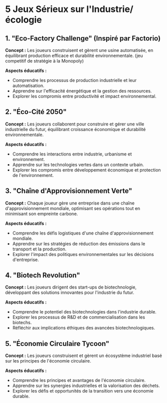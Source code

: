 # 5 Jeux Sérieux sur l'Industrie/écologie

## 1. "Eco-Factory Challenge" (Inspiré par Factorio)

**Concept :** Les joueurs construisent et gèrent une usine automatisée, en équilibrant production efficace et durabilité environnementale. (jeu competitif de stratégie à la Monopoly)

**Aspects éducatifs :**
- Comprendre les processus de production industrielle et leur automatisation.
- Apprendre sur l'efficacité énergétique et la gestion des ressources.
- Explorer les compromis entre productivité et impact environnemental.

## 2. "Éco-Cité 2050"

**Concept :** Les joueurs collaborent pour construire et gérer une ville industrielle du futur, équilibrant croissance économique et durabilité environnementale.


**Aspects éducatifs :**
- Comprendre les interactions entre industrie, urbanisme et environnement.
- Apprendre sur les technologies vertes dans un contexte urbain.
- Explorer les compromis entre développement économique et protection de l'environnement.

## 3. "Chaîne d'Approvisionnement Verte"

**Concept :** Chaque joueur gère une entreprise dans une chaîne d'approvisionnement mondiale, optimisant ses opérations tout en minimisant son empreinte carbone.

**Aspects éducatifs :**
- Comprendre les défis logistiques d'une chaîne d'approvisionnement mondiale.
- Apprendre sur les stratégies de réduction des émissions dans le transport et la production.
- Explorer l'impact des politiques environnementales sur les décisions d'entreprise.

## 4. "Biotech Revolution"

**Concept :** Les joueurs dirigent des start-ups de biotechnologie, développant des solutions innovantes pour l'industrie du futur.

**Aspects éducatifs :**
- Comprendre le potentiel des biotechnologies dans l'industrie durable.
- Explorer les processus de R&D et de commercialisation dans les biotechs.
- Réfléchir aux implications éthiques des avancées biotechnologiques.

## 5. "Économie Circulaire Tycoon"

**Concept :** Les joueurs construisent et gèrent un écosystème industriel basé sur les principes de l'économie circulaire.


**Aspects éducatifs :**
- Comprendre les principes et avantages de l'économie circulaire.
- Apprendre sur les synergies industrielles et la valorisation des déchets.
- Explorer les défis et opportunités de la transition vers une économie durable.
